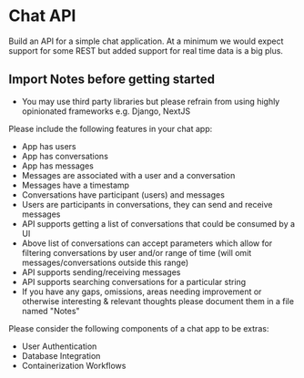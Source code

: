 # Chat API

Build an API for a simple chat application. At a minimum we would expect support for some REST but added support for real time data is a big plus.

## Import Notes before getting started

- You may use third party libraries but please refrain from using highly opinionated frameworks e.g. Django, NextJS

Please include the following features in your chat app:

- App has users
- App has conversations
- App has messages
- Messages are associated with a user and a conversation
- Messages have a timestamp
- Conversations have participant (users) and messages
- Users are participants in conversations, they can send and receive messages
- API supports getting a list of conversations that could be consumed by a UI
- Above list of conversations can accept parameters which allow for filtering conversations by user and/or range of time (will omit messages/conversations outside this range)
- API supports sending/receiving messages
- API supports searching conversations for a particular string
- If you have any gaps, omissions, areas needing improvement or otherwise interesting & relevant thoughts please document them in a file named "Notes"

Please consider the following components of a chat app to be extras:

- User Authentication
- Database Integration
- Containerization Workflows
